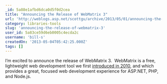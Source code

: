 ```yaml
---
_id: 5a88e1afbd6dca0d5f0d2cea
title: "Announcing the Release of WebMatrix 3"
url: 'http://weblogs.asp.net/scottgu/archive/2013/05/01/announcing-the-release-of-webmatrix-3.aspx'
category: libraries-tools
slug: 'announcing-the-release-of-webmatrix-3'
user_id: 5a83ce59d6eb0005c4ecda2c
username: 'bill-s'
createdOn: '2013-05-04T05:42:25.000Z'
tags: []
---
```


I’m excited to announce the release of WebMatrix 3.  WebMatrix is a free, lightweight web development tool we first <a href="http://weblogs.asp.net/scottgu/archive/2010/07/06/introducing-webmatrix.aspx">introduced in 2010</a>, and which provides a great, focused web development experience for ASP.NET, PHP, and Node.js.
